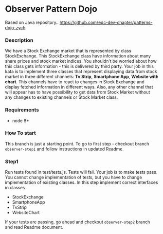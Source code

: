 # Observer Pattern Dojo
Based on Java repository.. https://github.com/edc-dev-chapter/patterns-dojo-zych

### Description
We have a Stock Exchange market that is represented by class StockExchange.
This StockExchange class have information about many share prices and stock market indices.
You shouldn't be worried about how this class gets information - this is delivered by third party. 
Your job in this kata is to implement three classes that represent displaying data from stock market 
in three different channels: **Tv Strip**, **Smartphone App**, **Website with chart**. This channels
have to react to changes in Stock Exchange and display fetched information in different ways. Also,
any other channel that will appear has to have possibility to get data from Stock Market without any 
changes to existing channels or Stock Market class.   
 

### Requirements
 * node 8+


### How To start
This branch is just a starting point. To go to first step - checkout branch `observer-step1` and 
follow instructions in updated Readme.

### Step1
Run tests found in test/tests.js. Tests will fail. 
Your job is to make tests pass. You cannot change implementation of tests, but you have to change
implementation of existing classes. In this step implement correct interfaces in classes
* StockExchange
* SmartphoneApp
* TvStrip
* WebsiteChart

If your tests are passing, go ahead and checkout `observer-step2` branch and read Readme document.
